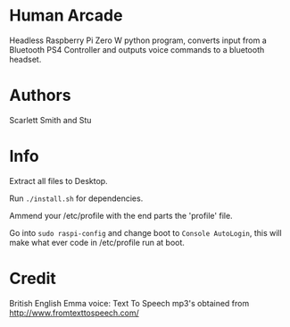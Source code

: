 # Human Arcade
Headless Raspberry Pi Zero W python program, converts input from a Bluetooth PS4 Controller and outputs voice commands to a bluetooth headset.

# Authors
Scarlett Smith and Stu

# Info
Extract all files to Desktop.

Run `./install.sh` for dependencies.

Ammend your /etc/profile with the end parts the 'profile' file.

Go into `sudo raspi-config` and change boot to `Console AutoLogin`, this will make what ever
code in /etc/profile run at boot.

# Credit
British English Emma voice: Text To Speech mp3's obtained from http://www.fromtexttospeech.com/
